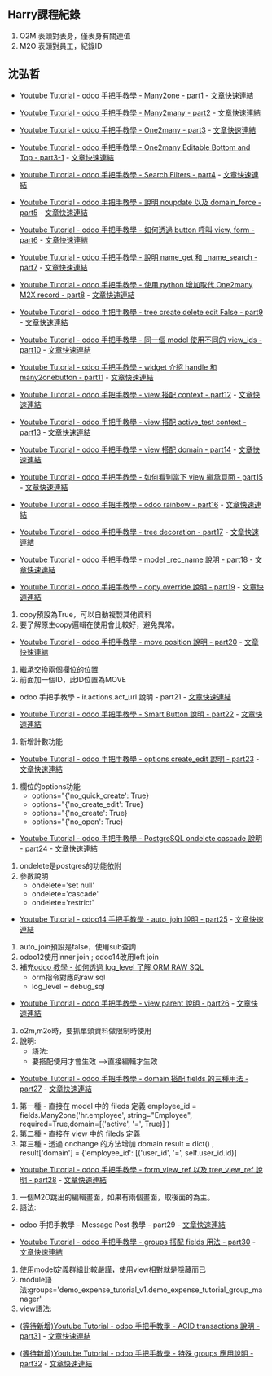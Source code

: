 ## Harry課程紀錄
1. O2M 表頭對表身，僅表身有關連值
2. M2O 表頭對員工，紀錄ID

## 沈弘哲

* [Youtube Tutorial - odoo 手把手教學 - Many2one - part1](https://youtu.be/vb_Z8KCI-wk) - [文章快速連結](https://github.com/twtrubiks/odoo-demo-addons-tutorial/tree/master/demo_expense_tutorial_v1#odoo-%E6%89%8B%E6%8A%8A%E6%89%8B%E6%95%99%E5%AD%B8---many2one---part1)

* [Youtube Tutorial - odoo 手把手教學 - Many2many - part2](https://youtu.be/QeZfJqTGP-w) - [文章快速連結](https://github.com/twtrubiks/odoo-demo-addons-tutorial/tree/master/demo_expense_tutorial_v1#odoo-%E6%89%8B%E6%8A%8A%E6%89%8B%E6%95%99%E5%AD%B8---many2many---part2)

* [Youtube Tutorial - odoo 手把手教學 - One2many - part3](https://youtu.be/WiLdXP781N0) - [文章快速連結](https://github.com/twtrubiks/odoo-demo-addons-tutorial/tree/master/demo_expense_tutorial_v1#odoo-%E6%89%8B%E6%8A%8A%E6%89%8B%E6%95%99%E5%AD%B8---one2many---part3)

* [Youtube Tutorial - odoo 手把手教學 - One2many Editable Bottom and Top - part3-1](https://youtu.be/HJcBAFXQYVc) - [文章快速連結](https://github.com/twtrubiks/odoo-demo-addons-tutorial/tree/master/demo_expense_tutorial_v1#odoo-%E6%89%8B%E6%8A%8A%E6%89%8B%E6%95%99%E5%AD%B8---one2many-editable-bottom-and-top---part3-1)

* [Youtube Tutorial - odoo 手把手教學 - Search Filters - part4](https://youtu.be/zcWMs16p9Xw) - [文章快速連結](https://github.com/twtrubiks/odoo-demo-addons-tutorial/tree/master/demo_expense_tutorial_v1#odoo-%E6%89%8B%E6%8A%8A%E6%89%8B%E6%95%99%E5%AD%B8---search-filters---part4)

* [Youtube Tutorial - odoo 手把手教學 - 說明 noupdate 以及 domain_force - part5](https://youtu.be/twn6zz3OeRs) - [文章快速連結](https://github.com/twtrubiks/odoo-demo-addons-tutorial/tree/master/demo_expense_tutorial_v1#odoo-%E6%89%8B%E6%8A%8A%E6%89%8B%E6%95%99%E5%AD%B8---%E8%AA%AA%E6%98%8E-noupdate-%E4%BB%A5%E5%8F%8A-domain_force---part5)

* [Youtube Tutorial - odoo 手把手教學 - 如何透過 button 呼叫 view, form - part6](https://youtu.be/URxuH2HG44Q) - [文章快速連結](https://github.com/twtrubiks/odoo-demo-addons-tutorial/tree/master/demo_expense_tutorial_v1#odoo-%E6%89%8B%E6%8A%8A%E6%89%8B%E6%95%99%E5%AD%B8---%E5%A6%82%E4%BD%95%E9%80%8F%E9%81%8E-button-%E5%91%BC%E5%8F%AB-view-form---part6)

* [Youtube Tutorial - odoo 手把手教學 - 說明 name_get 和 _name_search - part7](https://youtu.be/g-dclCkwY5c) - [文章快速連結](https://github.com/twtrubiks/odoo-demo-addons-tutorial/tree/master/demo_expense_tutorial_v1#odoo-%E6%89%8B%E6%8A%8A%E6%89%8B%E6%95%99%E5%AD%B8---%E8%AA%AA%E6%98%8E-name_get-%E5%92%8C-_name_search---part7)

* [Youtube Tutorial - odoo 手把手教學 - 使用 python 增加取代 One2many M2X record - part8](https://youtu.be/GBCGS2znnT8) - [文章快速連結](https://github.com/twtrubiks/odoo-demo-addons-tutorial/tree/master/demo_expense_tutorial_v1#odoo-%E6%89%8B%E6%8A%8A%E6%89%8B%E6%95%99%E5%AD%B8---%E4%BD%BF%E7%94%A8-python-%E5%A2%9E%E5%8A%A0%E5%8F%96%E4%BB%A3-one2many-m2x-record---part8)

* [Youtube Tutorial - odoo 手把手教學 - tree create delete edit False - part9](https://youtu.be/0fpA89QcYZM) - [文章快速連結](https://github.com/twtrubiks/odoo-demo-addons-tutorial/tree/master/demo_expense_tutorial_v1#odoo-%E6%89%8B%E6%8A%8A%E6%89%8B%E6%95%99%E5%AD%B8---tree-create-delete-edit-false---part9)

* [Youtube Tutorial - odoo 手把手教學 - 同一個 model 使用不同的 view_ids - part10](https://youtu.be/YltcAu9OZhc) - [文章快速連結](https://github.com/twtrubiks/odoo-demo-addons-tutorial/tree/master/demo_expense_tutorial_v1#odoo-%E6%89%8B%E6%8A%8A%E6%89%8B%E6%95%99%E5%AD%B8---%E5%90%8C%E4%B8%80%E5%80%8B-model-%E4%BD%BF%E7%94%A8%E4%B8%8D%E5%90%8C%E7%9A%84-view_ids---part10)

* [Youtube Tutorial - odoo 手把手教學 - widget 介紹 handle 和 many2onebutton - part11](https://youtu.be/zb5fSEtEo_g) - [文章快速連結](https://github.com/twtrubiks/odoo-demo-addons-tutorial/tree/master/demo_expense_tutorial_v1#odoo-%E6%89%8B%E6%8A%8A%E6%89%8B%E6%95%99%E5%AD%B8---widget-%E4%BB%8B%E7%B4%B9-handle-%E5%92%8C-many2onebutton---part11)

* [Youtube Tutorial - odoo 手把手教學 - view 搭配 context - part12](https://youtu.be/c-nzbAuaH9I) - [文章快速連結](https://github.com/twtrubiks/odoo-demo-addons-tutorial/tree/master/demo_expense_tutorial_v1#odoo-%E6%89%8B%E6%8A%8A%E6%89%8B%E6%95%99%E5%AD%B8---view-%E6%90%AD%E9%85%8D-context---part12)

* [Youtube Tutorial - odoo 手把手教學 - view 搭配 active_test context - part13](https://youtu.be/RR9ycgky444) - [文章快速連結](https://github.com/twtrubiks/odoo-demo-addons-tutorial/tree/master/demo_expense_tutorial_v1#odoo-%E6%89%8B%E6%8A%8A%E6%89%8B%E6%95%99%E5%AD%B8---view-%E6%90%AD%E9%85%8D-active_test-context---part13)

* [Youtube Tutorial - odoo 手把手教學 - view 搭配 domain - part14](https://youtu.be/Rh-rmXIHTZo) - [文章快速連結](https://github.com/twtrubiks/odoo-demo-addons-tutorial/tree/master/demo_expense_tutorial_v1#odoo-%E6%89%8B%E6%8A%8A%E6%89%8B%E6%95%99%E5%AD%B8---view-%E6%90%AD%E9%85%8D-domain---part14)

* [Youtube Tutorial - odoo 手把手教學 - 如何看到當下 view 繼承頁面 - part15](https://youtu.be/Vs6ScbYuZNs) - [文章快速連結](https://github.com/twtrubiks/odoo-demo-addons-tutorial/tree/master/demo_expense_tutorial_v1#odoo-%E6%89%8B%E6%8A%8A%E6%89%8B%E6%95%99%E5%AD%B8---%E5%A6%82%E4%BD%95%E7%9C%8B%E5%88%B0%E7%95%B6%E4%B8%8B-view-%E7%B9%BC%E6%89%BF%E9%A0%81%E9%9D%A2---part15)

* [Youtube Tutorial - odoo 手把手教學 - odoo rainbow - part16](https://youtu.be/g4vywRLklE0) - [文章快速連結](https://github.com/twtrubiks/odoo-demo-addons-tutorial/tree/master/demo_expense_tutorial_v1#odoo-%E6%89%8B%E6%8A%8A%E6%89%8B%E6%95%99%E5%AD%B8---odoo-rainbow---part16)

* [Youtube Tutorial - odoo 手把手教學 - tree decoration - part17](https://youtu.be/tJdw6IEb8UQ) - [文章快速連結](https://github.com/twtrubiks/odoo-demo-addons-tutorial/tree/master/demo_expense_tutorial_v1#odoo-%E6%89%8B%E6%8A%8A%E6%89%8B%E6%95%99%E5%AD%B8---tree-decoration---part17)

* [Youtube Tutorial - odoo 手把手教學 - model _rec_name 說明 - part18](https://youtu.be/JtcSnbHNjAU) - [文章快速連結](https://github.com/twtrubiks/odoo-demo-addons-tutorial/tree/master/demo_expense_tutorial_v1#odoo-%E6%89%8B%E6%8A%8A%E6%89%8B%E6%95%99%E5%AD%B8---model-_rec_name-%E8%AA%AA%E6%98%8E---part18)

* [Youtube Tutorial - odoo 手把手教學 - copy override 說明 - part19](https://youtu.be/VDnIFb7e7wM) - [文章快速連結](https://github.com/twtrubiks/odoo-demo-addons-tutorial/tree/master/demo_expense_tutorial_v1#odoo-%E6%89%8B%E6%8A%8A%E6%89%8B%E6%95%99%E5%AD%B8---copy-override-%E8%AA%AA%E6%98%8E---part19)
1. copy預設為True，可以自動複製其他資料
2. 要了解原生copy邏輯在使用會比較好，避免異常。

* [Youtube Tutorial - odoo 手把手教學 - move position 說明 - part20](https://youtu.be/l-bFOqTYgTA) - [文章快速連結](https://github.com/twtrubiks/odoo-demo-addons-tutorial/tree/master/demo_expense_tutorial_v1#odoo-%E6%89%8B%E6%8A%8A%E6%89%8B%E6%95%99%E5%AD%B8---move-position-%E8%AA%AA%E6%98%8E---part20)
1. 繼承交換兩個欄位的位置
2. 前面加一個ID，此ID位置為MOVE

* odoo 手把手教學 - ir.actions.act_url 說明 - part21 - [文章快速連結](https://github.com/twtrubiks/odoo-demo-addons-tutorial/tree/master/demo_expense_tutorial_v1#odoo-%E6%89%8B%E6%8A%8A%E6%89%8B%E6%95%99%E5%AD%B8---iractionsact_url-%E8%AA%AA%E6%98%8E---part21)

* [Youtube Tutorial - odoo 手把手教學 - Smart Button 說明 - part22](https://youtu.be/fsZK1KRgnF0) - [文章快速連結](https://github.com/twtrubiks/odoo-demo-addons-tutorial/tree/master/demo_expense_tutorial_v1#odoo-%E6%89%8B%E6%8A%8A%E6%89%8B%E6%95%99%E5%AD%B8---smart-button-%E8%AA%AA%E6%98%8E---part22)
1. 新增計數功能

* [Youtube Tutorial - odoo 手把手教學 - options create_edit 說明 - part23](https://youtu.be/GdPKllI7quI) - [文章快速連結](https://github.com/twtrubiks/odoo-demo-addons-tutorial/tree/master/demo_expense_tutorial_v1#odoo-%E6%89%8B%E6%8A%8A%E6%89%8B%E6%95%99%E5%AD%B8---options-create_edit-%E8%AA%AA%E6%98%8E---part23)
1. 欄位的options功能
   + options="{'no_quick_create': True}
   + options="{'no_create_edit': True}
   + options="{'no_create': True}
   + options="{'no_open': True}
 
* [Youtube Tutorial - odoo 手把手教學 - PostgreSQL ondelete cascade 說明 - part24](https://youtu.be/OTh5R2LrwJE) - [文章快速連結](https://github.com/twtrubiks/odoo-demo-addons-tutorial/tree/master/demo_expense_tutorial_v1#odoo-%E6%89%8B%E6%8A%8A%E6%89%8B%E6%95%99%E5%AD%B8---postgresql-ondelete-cascade-%E8%AA%AA%E6%98%8E---part24)
1. ondelete是postgres的功能依附
2. 參數說明
   + ondelete='set null'
   + ondelete='cascade'
   + ondelete='restrict'

* [Youtube Tutorial - odoo14 手把手教學 - auto_join 說明 - part25](https://youtu.be/OOlPZETkYKw) - [文章快速連結](https://github.com/twtrubiks/odoo-demo-addons-tutorial/tree/14.0/demo_expense_tutorial_v1#odoo14-%E6%89%8B%E6%8A%8A%E6%89%8B%E6%95%99%E5%AD%B8---auto_join-%E8%AA%AA%E6%98%8E)
1. auto_join預設是false，使用sub查詢
2. odoo12使用inner join ;  odoo14改用left join
3. 補充[odoo 教學 - 如何透過 log_level 了解 ORM RAW SQL](https://www.youtube.com/watch?v=sZWFGf23gWc)
   +  orm指令對應的raw sql
   +  log_level = debug_sql      

* [Youtube Tutorial - odoo 手把手教學 - view parent 說明 - part26](https://youtu.be/i_hG4s_YJN0) - [文章快速連結](https://github.com/twtrubiks/odoo-demo-addons-tutorial/tree/master/demo_expense_tutorial_v1#odoo-%E6%89%8B%E6%8A%8A%E6%89%8B%E6%95%99%E5%AD%B8---view-parent-%E8%AA%AA%E6%98%8E---part26)
1. o2m,m2o時，要抓單頭資料做限制時使用
2. 說明:
   + 語法:<field name="tag_ids" widget="many2many_tags" attrs="{'readonly': [('parent.name', '=', 'test-readonly')]}"/>
   + 要搭配<tree editable="top">使用才會生效 -->直接編輯才生效
 
* [Youtube Tutorial - odoo 手把手教學 - domain 搭配 fields 的三種用法 - part27](https://youtu.be/ZUNRoWxVWAE) - [文章快速連結](https://github.com/twtrubiks/odoo-demo-addons-tutorial/tree/master/demo_expense_tutorial_v1#odoo-%E6%89%8B%E6%8A%8A%E6%89%8B%E6%95%99%E5%AD%B8---domain-%E6%90%AD%E9%85%8D-fields-%E7%9A%84%E4%B8%89%E7%A8%AE%E7%94%A8%E6%B3%95---part27)
1. 第一種 - 直接在 model 中的 fileds 定義  employee_id = fields.Many2one('hr.employee', string="Employee", required=True,domain=[('active', '=', True)] )
2. 第二種 - 直接在 view 中的 fileds 定義  <field name="employee_id" domain="[('user_id', '=', user_id)]"/>
3. 第三種 - 透過 onchange 的方法增加 domain result = dict() , result['domain'] = {'employee_id': [('user_id', '=', self.user_id.id)]

* [Youtube Tutorial - odoo 手把手教學 - form_view_ref 以及 tree_view_ref 說明 - part28](https://youtu.be/_YkrOp3ytlQ) - [文章快速連結](https://github.com/twtrubiks/odoo-demo-addons-tutorial/tree/master/demo_expense_tutorial_v1#odoo-%E6%89%8B%E6%8A%8A%E6%89%8B%E6%95%99%E5%AD%B8---form_view_ref-%E4%BB%A5%E5%8F%8A-tree_view_ref-%E8%AA%AA%E6%98%8E---part28)
1. 一個M2O跳出的編輯畫面，如果有兩個畫面，取後面的為主。
2. 語法:<field name="sheet_id" context="{'form_view_ref':'demo_expense_tutorial_v1.view_form_demo_expense_sheet_tutorial'}"/>

* odoo 手把手教學 - Message Post 教學 - part29 - [文章快速連結](https://github.com/twtrubiks/odoo-demo-addons-tutorial/tree/master/demo_expense_tutorial_v1#odoo-%E6%89%8B%E6%8A%8A%E6%89%8B%E6%95%99%E5%AD%B8---message-post-%E6%95%99%E5%AD%B8---part29)

* [Youtube Tutorial - odoo 手把手教學 - groups 搭配 fields 用法 - part30](https://youtu.be/JyNyg7iHar0) - [文章快速連結](https://github.com/twtrubiks/odoo-demo-addons-tutorial/tree/master/demo_expense_tutorial_v1#odoo-%E6%89%8B%E6%8A%8A%E6%89%8B%E6%95%99%E5%AD%B8---groups-%E6%90%AD%E9%85%8D-fields-%E7%94%A8%E6%B3%95---part30)
1. 使用model定義群組比較嚴謹，使用view相對就是隱藏而已
2. module語法:groups='demo_expense_tutorial_v1.demo_expense_tutorial_group_manager'
3. view語法:<field name="tag_ids" widget="many2many_tags" groups="demo_expense_tutorial_v1.demo_expense_tutorial_group_manager"/>
 
* [(等待新增)Youtube Tutorial - odoo 手把手教學 - ACID transactions 說明 - part31]() - [文章快速連結](https://github.com/twtrubiks/odoo-demo-addons-tutorial/tree/master/demo_expense_tutorial_v1#odoo-%E6%89%8B%E6%8A%8A%E6%89%8B%E6%95%99%E5%AD%B8---acid-transactions-%E8%AA%AA%E6%98%8E---part31)

* [(等待新增)Youtube Tutorial - odoo 手把手教學 - 特殊 groups 應用說明 - part32]() - [文章快速連結](https://github.com/twtrubiks/odoo-demo-addons-tutorial/tree/master/demo_expense_tutorial_v1#odoo-%E6%89%8B%E6%8A%8A%E6%89%8B%E6%95%99%E5%AD%B8---%E7%89%B9%E6%AE%8A-groups-%E6%87%89%E7%94%A8%E8%AA%AA%E6%98%8E---part32)
